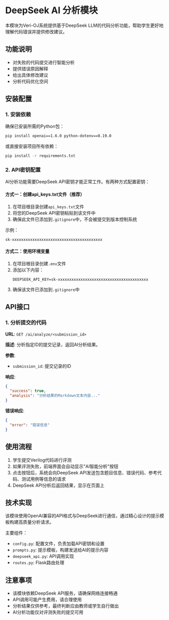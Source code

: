 # DeepSeek AI 分析模块

本模块为Veri-OJ系统提供基于DeepSeek LLM的代码分析功能，帮助学生更好地理解代码错误并提供修改建议。

## 功能说明

- 对失败的代码提交进行智能分析
- 提供错误原因解释
- 给出具体修改建议
- 分析代码优化空间

## 安装配置

### 1. 安装依赖

确保已安装所需的Python包：

```bash
pip install openai==1.6.0 python-dotenv==0.19.0
```

或直接安装项目所有依赖：

```bash
pip install -r requirements.txt
```

### 2. API密钥配置

AI分析功能需要DeepSeek API密钥才能正常工作。有两种方式配置密钥：

#### 方式一：创建api_keys.txt文件（推荐）

1. 在项目根目录创建`api_keys.txt`文件
2. 将您的DeepSeek API密钥粘贴到该文件中
3. 确保此文件已添加到`.gitignore`中，不会被提交到版本控制系统

示例：
```
sk-xxxxxxxxxxxxxxxxxxxxxxxxxxxxxxxxxxxxxxxx
```

#### 方式二：使用环境变量

1. 在项目根目录创建`.env`文件
2. 添加以下内容：
   ```
   DEEPSEEK_API_KEY=sk-xxxxxxxxxxxxxxxxxxxxxxxxxxxxxxxxxxxxxxxx
   ```
3. 确保该文件已添加到`.gitignore`中

## API接口

### 1. 分析提交的代码

**URL**: `GET /ai/analyze/<submission_id>`

**描述**: 分析指定ID的提交记录，返回AI分析结果。

**参数**:
- `submission_id`: 提交记录的ID

**响应**:
```json
{
  "success": true,
  "analysis": "分析结果的Markdown文本内容..."
}
```

**错误响应**:
```json
{
  "error": "错误信息"
}
```

## 使用流程

1. 学生提交Verilog代码进行评测
2. 如果评测失败，前端界面会自动显示"AI智能分析"按钮
3. 点击按钮后，系统会向DeepSeek API发送包含题目信息、错误代码、参考代码、测试用例等信息的请求
4. DeepSeek API分析后返回结果，显示在页面上

## 技术实现

该模块使用OpenAI兼容的API格式与DeepSeek进行通信，通过精心设计的提示模板构建高质量分析请求。

主要组件：
- `config.py`: 配置文件，负责加载API密钥和设置
- `prompts.py`: 提示模板，构建发送给AI的提示内容
- `deepseek_api.py`: API调用实现
- `routes.py`: Flask路由处理

## 注意事项

- 该模块依赖DeepSeek API服务，请确保网络连接畅通
- API调用可能产生费用，请合理使用
- 分析结果仅供参考，最终判断应由教师或学生自行做出
- AI分析功能仅对评测失败的提交可用 
